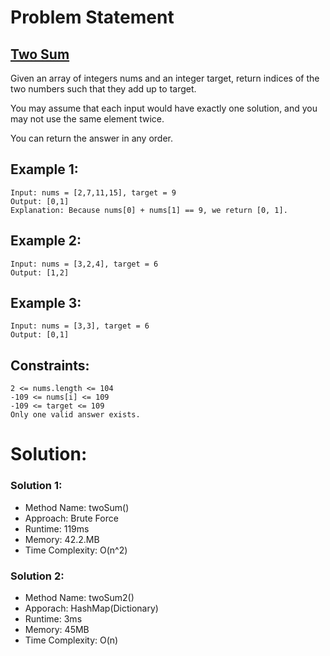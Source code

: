# Problem Statement

## [Two Sum](https://leetcode.com/problems/two-sum/)
Given an array of integers nums and an integer target, return indices of the two numbers such that they add up to target.

You may assume that each input would have exactly one solution, and you may not use the same element twice.

You can return the answer in any order.

 
##  Example 1:
    Input: nums = [2,7,11,15], target = 9
    Output: [0,1]
    Explanation: Because nums[0] + nums[1] == 9, we return [0, 1].


## Example 2:
    Input: nums = [3,2,4], target = 6
    Output: [1,2]

## Example 3:
    Input: nums = [3,3], target = 6
    Output: [0,1]


## Constraints:
    2 <= nums.length <= 104
    -109 <= nums[i] <= 109
    -109 <= target <= 109
    Only one valid answer exists.

# Solution:
### Solution 1:
- Method Name:      twoSum()
- Approach:         Brute Force
- Runtime:          119ms
- Memory:           42.2.MB
- Time Complexity:  O(n^2)

### Solution 2:
- Method Name:      twoSum2()
- Apporach:         HashMap(Dictionary)
- Runtime:          3ms
- Memory:           45MB
- Time Complexity:  O(n)